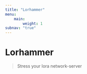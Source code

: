 ```yaml
---
title: "Lorhammer"
menu: 
    main:
        weight: 1
subnav: "true"
---
```


# Lorhammer

> Stress your lora network-server


